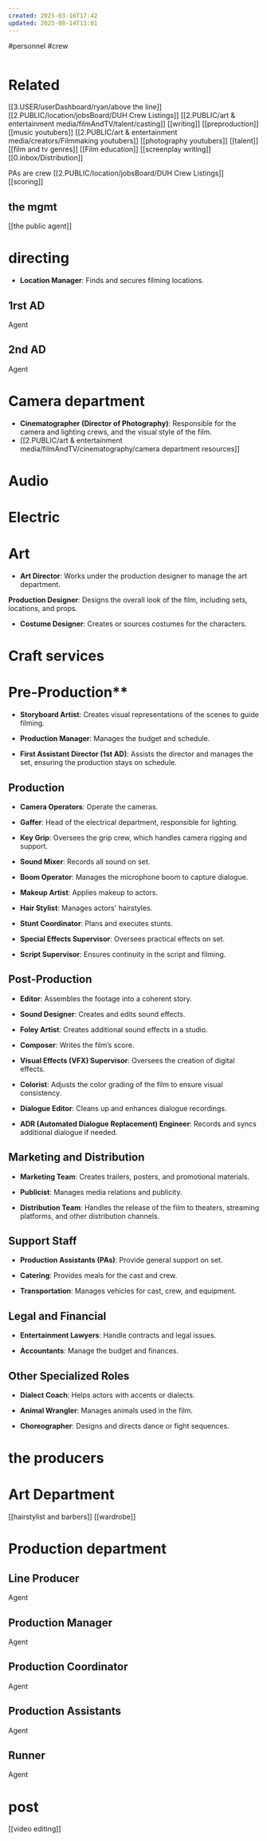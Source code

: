 ```yaml
---
created: 2025-03-16T17:42
updated: 2025-08-14T13:01
---
```

 #personnel #crew

```table-of-contents
```
# Related
[[3.USER/userDashboard/ryan/above the line]]
[[2.PUBLIC/location/jobsBoard/DUH Crew Listings]]
[[2.PUBLIC/art & entertainment media/filmAndTV/talent/casting]]
[[writing]]
[[preproduction]]
[[music youtubers]]
[[2.PUBLIC/art & entertainment media/creators/Filmmaking youtubers]]
[[photography youtubers]]
[[talent]]
[[film and tv genres]]
[[Film education]]
[[screenplay writing]]
[[0.inbox/Distribution]]

PAs are crew
[[2.PUBLIC/location/jobsBoard/DUH Crew Listings]] 
[[scoring]]

## 
## the mgmt
[[the public agent]]
# directing
- **Location Manager**: Finds and secures filming locations.
## 1rst AD
Agent
## 2nd AD
Agent

# Camera department
- **Cinematographer (Director of Photography)**: Responsible for the camera and lighting crews, and the visual style of the film.
- [[2.PUBLIC/art & entertainment media/filmAndTV/cinematography/camera department resources]]

# Audio

# Electric

# Art
- **Art Director**: Works under the production designer to manage the art department.
    
 **Production Designer**: Designs the overall look of the film, including sets, locations, and props.
- **Costume Designer**: Creates or sources costumes for the characters.

# Craft services
# Pre-Production**

    
- **Storyboard Artist**: Creates visual representations of the scenes to guide filming.
    
- **Production Manager**: Manages the budget and schedule.
    
- **First Assistant Director (1st AD)**: Assists the director and manages the set, ensuring the production stays on schedule.
    

## **Production**

- **Camera Operators**: Operate the cameras.
    
- **Gaffer**: Head of the electrical department, responsible for lighting.
    
- **Key Grip**: Oversees the grip crew, which handles camera rigging and support.
    
- **Sound Mixer**: Records all sound on set.
    
- **Boom Operator**: Manages the microphone boom to capture dialogue.
    
- **Makeup Artist**: Applies makeup to actors.
    
- **Hair Stylist**: Manages actors' hairstyles.
    
- **Stunt Coordinator**: Plans and executes stunts.
    
- **Special Effects Supervisor**: Oversees practical effects on set.
    
- **Script Supervisor**: Ensures continuity in the script and filming.
    

## **Post-Production**

- **Editor**: Assembles the footage into a coherent story.
    
- **Sound Designer**: Creates and edits sound effects.
    
- **Foley Artist**: Creates additional sound effects in a studio.
    
- **Composer**: Writes the film’s score.
    
- **Visual Effects (VFX) Supervisor**: Oversees the creation of digital effects.
    
- **Colorist**: Adjusts the color grading of the film to ensure visual consistency.
    
- **Dialogue Editor**: Cleans up and enhances dialogue recordings.
    
- **ADR (Automated Dialogue Replacement) Engineer**: Records and syncs additional dialogue if needed.
    

## **Marketing and Distribution**

- **Marketing Team**: Creates trailers, posters, and promotional materials.
    
- **Publicist**: Manages media relations and publicity.
    
- **Distribution Team**: Handles the release of the film to theaters, streaming platforms, and other distribution channels.
    

## **Support Staff**

- **Production Assistants (PAs)**: Provide general support on set.
    
- **Catering**: Provides meals for the cast and crew.
    
- **Transportation**: Manages vehicles for cast, crew, and equipment.
    

## **Legal and Financial**

- **Entertainment Lawyers**: Handle contracts and legal issues.
    
- **Accountants**: Manage the budget and finances.
    

## **Other Specialized Roles**

- **Dialect Coach**: Helps actors with accents or dialects.
    
- **Animal Wrangler**: Manages animals used in the film.
    
- **Choreographer**: Designs and directs dance or fight sequences.





# the producers
# Art Department
[[hairstylist and barbers]]
[[wardrobe]]



# Production department
## Line Producer
Agent
## Production Manager
Agent
## Production Coordinator
Agent
## Production Assistants
Agent
## Runner
Agent

# post
[[video editing]]

